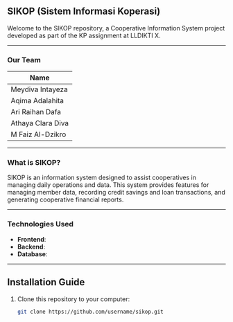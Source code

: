 ## SIKOP (Sistem Informasi Koperasi)

Welcome to the SIKOP repository, a Cooperative Information System project developed as part of the KP assignment at LLDIKTI X. 

---

### Our Team

|                 Name                 | 
|--------------------------------------|
| Meydiva Intayeza                     | 
| Aqima Adalahita                      | 
| Ari Raihan Dafa                      | 
| Athaya Clara Diva                    | 
| M Faiz Al-Dzikro                     | 

---

### What is SIKOP?

SIKOP is an information system designed to assist cooperatives in managing daily operations and data. This system provides features for managing member data, recording credit savings and loan transactions, and generating cooperative financial reports.

---

### Technologies Used

- **Frontend**: 
- **Backend**: 
- **Database**: 

---

## Installation Guide

1. Clone this repository to your computer:
   ```bash
   git clone https://github.com/username/sikop.git
